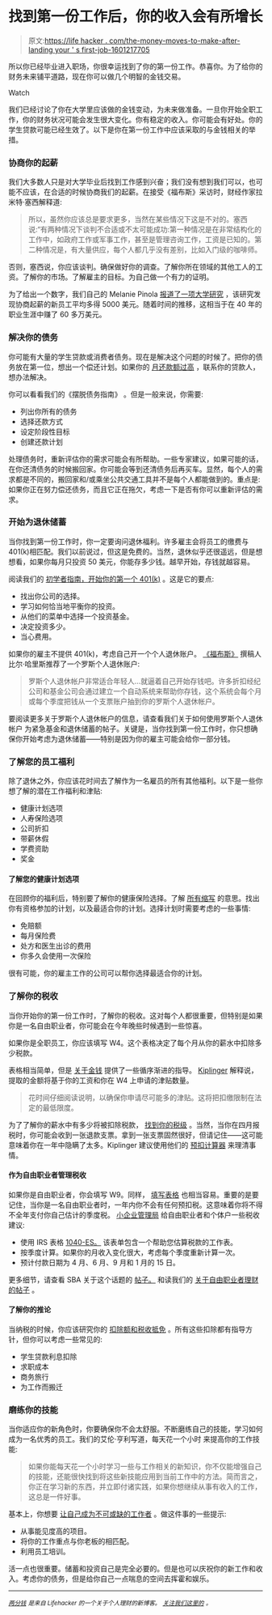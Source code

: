 # 找到第一份工作后，你的收入会有所增长

> 原文:[https://life hacker . com/the-money-moves-to-make-after-landing your ' s first-job-1601217705](https://lifehacker.com/the-money-moves-to-make-after-landing-your-first-job-1601217705)

所以你已经毕业进入职场，你很幸运找到了你的第一份工作。恭喜你。为了给你的财务未来铺平道路，现在你可以做几个明智的金钱交易。

Watch

我们已经讨论了你在大学里应该做的金钱变动，为未来做准备。一旦你开始全职工作，你的财务状况可能会发生很大变化。你有稳定的收入。你可能会有好处。你的学生贷款可能已经生效了。以下是你在第一份工作中应该采取的与金钱相关的举措。

### 协商你的起薪

我们大多数人只是对大学毕业后找到工作感到兴奋；我们没有想到我们可以，也可能不应该，在合适的时候协商我们的起薪。在接受《福布斯》采访时，财经作家拉米特·塞西解释道:

> 所以，虽然你应该总是要求更多，当然在某些情况下这是不对的。塞西说:“有两种情况下谈判不合适或不太可能成功:第一种情况是在非常结构化的工作中，如政府工作或军事工作，甚至是管理咨询工作，工资是已知的。第二种情况是，有大量供应，每个人都几乎没有差别，比如入门级的咖啡师。

否则，塞西说，你应该谈判。确保做好你的调查。了解你所在领域的其他工人的工资。了解你的市场。了解雇主的目标。为自己做一个有力的证明。

为了给出一个数字，我们自己的 Melanie Pinola [报道了一项大学研究](http://lifehacker.com/not-negotiating-your-salary-could-cost-you-500-000-in-5968375) ，该研究发现协商起薪的新员工平均多得 5000 美元。随着时间的推移，这相当于在 40 年的职业生涯中赚了 60 多万美元。

### 解决你的债务

你可能有大量的学生贷款或消费者债务。现在是解决这个问题的时候了。把你的债务放在第一位，想出一个偿还计划。如果你的 [月还款额过高](http://twocents.lifehacker.com/what-to-do-when-you-cant-afford-to-pay-your-student-loa-1594957967) ，联系你的贷款人，想办法解决。

你可以看看我们的《摆脱债务指南》 。但是一般来说，你需要:

*   列出你所有的债务
*   选择还款方式
*   设定阶段性目标
*   创建还款计划

处理债务时，重新评估你的需求可能会有所帮助。一些专家建议，如果可能的话，在你还清债务的时候搬回家。你可能会等到还清债务后再买车。显然，每个人的需求都是不同的，搬回家和/或乘坐公共交通工具并不是每个人都能做到的。重点是:如果你正在努力偿还债务，而且它正在拖欠，考虑一下是否有你可以重新评估的需求。

### 开始为退休储蓄

当你找到第一份工作时，你一定要询问退休福利。许多雇主会将员工的缴费与 401(k)相匹配。我们以前说过，但这是免费的。当然，退休似乎还很遥远，但是想想看，如果你每月只投资 50 美元，你能存多少钱。越早开始，存钱就越容易。

阅读我们的 [初学者指南，开始你的第一个 401(k)](http://twocents.lifehacker.com/a-beginner-s-guide-to-starting-a-401-k-1592233003) 。这是它的要点:

*   找出你公司的选择。
*   学习如何恰当地平衡你的投资。
*   从他们的菜单中选择一个投资基金。
*   决定投资多少。
*   当心费用。

如果你的雇主不提供 401(k)，考虑自己开一个个人退休账户。 [《福布斯》](http://www.forbes.com/sites/billharris/2012/06/11/how-college-grads-can-ace-their-real-life-finances/) 撰稿人比尔·哈里斯推荐了一个罗斯个人退休账户:

> 罗斯个人退休帐户非常适合年轻人...就逼着自己开始存钱吧。许多折扣经纪公司和基金公司会通过建立一个自动系统来帮助你存钱，这个系统会每个月或每个季度把钱从一个支票账户抽到你的罗斯个人退休帐户。

要阅读更多关于罗斯个人退休帐户的信息，请查看我们关于如何使用罗斯个人退休帐户 为紧急基金和退休储蓄的帖子。关键是，当你找到第一份工作时，你只想确保你开始考虑为退休储蓄——特别是因为你的雇主可能会给你一部分钱。

### 了解您的员工福利

除了退休之外，你应该花时间去了解作为一名雇员的所有其他福利。以下是一些你想了解的潜在工作福利和津贴:

*   健康计划选项
*   人寿保险选项
*   公司折扣
*   带薪休假
*   学费资助
*   奖金

#### 了解您的健康计划选项

在回顾你的福利后，特别要了解你的健康保险选择。了解 [所有缩写](http://lifehacker.com/whats-the-difference-between-all-these-health-insuranc-1500452519) 的意思。找出你有资格参加的计划，以及最适合你的计划。选择计划时需要考虑的一些事情:

*   免赔额
*   每月保险费
*   处方和医生出诊的费用
*   你多久会使用一次保险

很有可能，你的雇主工作的公司可以帮你选择最适合你的计划。

### 了解你的税收

当你开始你的第一份工作时，了解你的税收。这对每个人都很重要，但特别是如果你是一名自由职业者，你可能会在今年晚些时候遇到一些惊喜。

如果你是全职员工，你应该填写 W4。这个表格决定了每个月从你的薪水中扣除多少税款。

表格相当简单，但是 [关于金钱](http://taxes.about.com/od/preparingyourtaxes/ht/W4.htm) 提供了一些循序渐进的指导。 [Kiplinger](http://www.kiplinger.com/article/taxes/T055-C000-S001-tax-planning-for-your-first-job.html) 解释说，提取的金额将基于你的工资和你在 W4 上申请的津贴数量。

> 花时间仔细阅读说明，以确保你申请尽可能多的津贴。这将把扣缴限制在法定的最低限度。

为了了解你的薪水中有多少将被扣除税款， [找到你的税级](http://www.forbes.com/sites/kellyphillipserb/2013/10/31/irs-announces-2014-tax-brackets-standard-deduction-amounts-and-more/) 。当然，当你在四月报税时，你可能会收到一张退款支票。拿到一张支票固然很好，但请记住——这可能意味着你在一年中隐瞒了太多。Kiplinger 建议使用他们的 [预扣计算器](http://www.kiplinger.com/tool/taxes/T055-S001-tax-withholding-calculator-kiplinger/index.php) 来理清事情。

#### 作为自由职业者管理税收

如果你是自由职业者，你会填写 W9。同样， [填写表格](http://taxes.about.com/od/taxglossary/qt/W9.htm) 也相当容易。重要的是要记住，当你是一名自由职业者时，一年内你不会有任何预扣税。这意味着你将不得不全年支付你自己估计的季度税。 [小企业管理局](http://www.sba.gov/community/blogs/how-calculate-and-make-estimated-tax-payments) 给自由职业者和个体户一些税收建议:

*   使用 IRS 表格 [1040-ES。](http://www.irs.ustreas.gov/pub/irs-pdf/f1040es.pdf) 该表单包含一个帮助您估算税款的工作表。
*   按季度计算。如果你的月收入变化很大，考虑每个季度重新计算一次。
*   预计付款日期为 4 月、6 月、9 月和 1 月的 15 日。

更多细节，请查看 SBA 关于这个话题的 [帖子。](http://www.sba.gov/community/blogs/how-calculate-and-make-estimated-tax-payments) 和读我们的 [关于自由职业者理财的帖子](http://twocents.lifehacker.com/planning-to-switch-careers-its-important-to-consider-h-1548705969) 。

#### 了解你的推论

当纳税的时候，你应该研究你的 [扣除额和税收抵免](http://lifehacker.com/thirteen-frequently-overlooked-tax-deductions-351062) 。所有这些扣除都有指导方针，但你可以考虑一些常见的:

*   学生贷款利息扣除
*   求职成本
*   商务旅行
*   为工作而搬迁

### 磨练你的技能

当你适应你的新角色时，你要确保你不会太舒服。不断磨练自己的技能，学习如何成为一名优秀的员工。我们的艾伦·亨利写道，每天花一个小时 来提高你的工作技能:

> 如果你能每天花一个小时学习一些与工作相关的新知识，你不仅能增强自己的技能，还能很快找到将这些新技能应用到当前工作中的方法。简而言之，你正在学习新的东西，并立即付诸实践，如果你想继续从事有收入的工作，这总是一件好事。

基本上，你想要 [让自己成为不可或缺的工作者](http://lifehacker.com/how-to-make-yourself-indispensable-at-work-1113590784) 。做这件事的一些提示:

*   从事能见度高的项目。
*   将你的工作重点与你老板的相匹配。
*   利用员工培训。

活一点也很重要。储蓄和投资自己是完全必要的。但是也可以庆祝你的新工作和收入。考虑你的债务，但是给你自己一点喘息的空间去挥霍和娱乐。

* * *

[<small>*两分钱*</small>](http://twocents.lifehacker.com/) <small>*是来自 Lifehacker 的一个关于个人理财的新博客。*</small> [<small>*关注我们这里的*</small>](https://twitter.com/TwoCentsLH) <small>*。*</small>